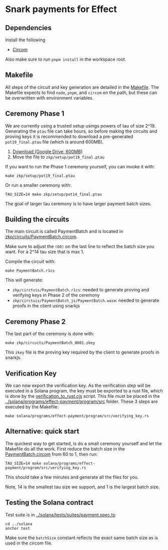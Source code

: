 # Snark payments for Effect

## Dependencies

Install the following

- [Circom](https://docs.circom.io/getting-started/installation/)

Also make sure to run `pnpm install` in the workspace root.

## Makefile

All steps of the circuit and key generation are detailed in the
[Makefile](../Makefile). The Makefile expects to find `node`, `pnpm`,
and `circom` on the path, but these can be overwritten with
environment variables.


## Ceremony Phase 1

We are currently using a trusted setup usings powers of tau of size
2^19. Generating the `ptau` file can take hours, so before making the
circuits and proving keys it is recommended to download a
pre-generated `pot19_final.ptau` file (which is around 600MB).

1. [Download (Google Drive, 600MB)](https://drive.google.com/file/d/19fUwW1jIyYtQAsNbX8uk3hmYJ1fg79ux/view?usp=drive_link)
2. Move the file to `zkp/setup/pot19_final.ptau`

If you want to run the Phase 1 ceremony yourself, you can invoke it
with:

```
make zkp/setup/pot19_final.ptau
```

Or run a smaller ceremony with:

```
TAU_SIZE=14 make zkp/setup/pot14_final.ptau
```

The goal of larger tau ceremony is to have larger payment batch sizes.

## Building the circuits

The main circuit is called PaymentBatch and is located in
[zkp/circuits/PaymentBatch.circom](zkp/circuits/PaymentBatch.circom).

Make sure to adjust the `(60)` on the last line to reflect the batch
size you want. For a 2^14 tau size that is max 1.

Compile the circuit with:

```
make PaymentBatch.r1cs
```

This will generate:

- `zkp/circtuis/PaymentBatch.r1cs`: needed to generate proving and
  verifying keys in Phase 2 of the ceremony
- `zkp/circtuis/PaymentBatch_js/PaymentBatch.wasm`: needed to
  generate proofs in the client using snarkjs
  
## Ceremony Phase 2

The last part of the ceremony is done with:

```
make zkp/circuits/PaymentBatch_0001.zkey
```

This `zkey` file is the proving key required by the client to
generate proofs in snarkjs.

## Verification Key

We can now export the verification key. As the verification step will
be executed in a Solana program, the key must be exported to a rust
file, which is done by the
[verification_to_rust.cjs](verification_to_rust.cjs) script. This file
must be placed in the
[../solana/programs/effect-payment/program/src](../solana/programs/effect-payment/program/src)
folder. These 3 steps are executed by the Makefile:

```
make solana/programs/effect-payment/program/src/verifying_key.rs
```

## Alternative: quick start

The quickest way to get started, is do a small ceremony yourself and
let the Makefile do all the work. First reduce the batch size in the
[PaymentBatch.circom](zkp/circuits/PaymentBatch.circom) from 60 to 1,
then run:

```
TAU_SIZE=14 make solana/programs/effect-payment/program/src/verifying_key.rs
```

This should take a few minutes and generate all the files for you.

Note, 14 is the smallest tau size we support, and 1 is the largest
batch size.

## Testing the Solana contract

Test suite is in [../solana/tests/suites/payment.spec.ts](../solana/tests/suites/payment.spec.ts):

```
cd ../solana
anchor test
```

Make sure the `batchSize` constant reflects the exact same batch size
as is used in the circom file.
